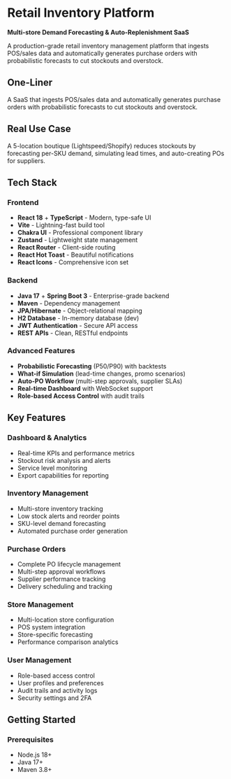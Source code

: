 # Retail Inventory Platform

**Multi-store Demand Forecasting & Auto-Replenishment SaaS**

A production-grade retail inventory management platform that ingests POS/sales data and automatically generates purchase orders with probabilistic forecasts to cut stockouts and overstock.

## One-Liner
A SaaS that ingests POS/sales data and automatically generates purchase orders with probabilistic forecasts to cut stockouts and overstock.

## Real Use Case
A 5-location boutique (Lightspeed/Shopify) reduces stockouts by forecasting per-SKU demand, simulating lead times, and auto-creating POs for suppliers.

## Tech Stack

### Frontend
- **React 18** + **TypeScript** - Modern, type-safe UI
- **Vite** - Lightning-fast build tool
- **Chakra UI** - Professional component library
- **Zustand** - Lightweight state management
- **React Router** - Client-side routing
- **React Hot Toast** - Beautiful notifications
- **React Icons** - Comprehensive icon set

### Backend
- **Java 17** + **Spring Boot 3** - Enterprise-grade backend
- **Maven** - Dependency management
- **JPA/Hibernate** - Object-relational mapping
- **H2 Database** - In-memory database (dev)
- **JWT Authentication** - Secure API access
- **REST APIs** - Clean, RESTful endpoints

### Advanced Features
- **Probabilistic Forecasting** (P50/P90) with backtests
- **What-if Simulation** (lead-time changes, promo scenarios)
- **Auto-PO Workflow** (multi-step approvals, supplier SLAs)
- **Real-time Dashboard** with WebSocket support
- **Role-based Access Control** with audit trails

## Key Features

### Dashboard & Analytics
- Real-time KPIs and performance metrics
- Stockout risk analysis and alerts
- Service level monitoring
- Export capabilities for reporting

### Inventory Management
- Multi-store inventory tracking
- Low stock alerts and reorder points
- SKU-level demand forecasting
- Automated purchase order generation

### Purchase Orders
- Complete PO lifecycle management
- Multi-step approval workflows
- Supplier performance tracking
- Delivery scheduling and tracking

### Store Management
- Multi-location store configuration
- POS system integration
- Store-specific forecasting
- Performance comparison analytics

### User Management
- Role-based access control
- User profiles and preferences
- Audit trails and activity logs
- Security settings and 2FA

## Getting Started

### Prerequisites
- Node.js 18+
- Java 17+
- Maven 3.8+





